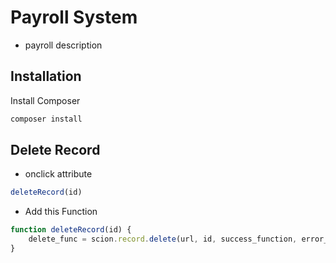# Payroll System

- payroll description

## Installation

Install Composer

```bash
composer install
```

## Delete Record
- onclick attribute
```js
deleteRecord(id)
```
- Add this Function
```js
function deleteRecord(id) {
    delete_func = scion.record.delete(url, id, success_function, error_function);
}
```